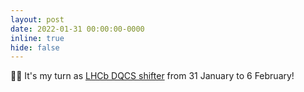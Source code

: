 ```yaml
---
layout: post
date: 2022-01-31 00:00:00-0000
inline: true
hide: false
---
```


:man_technologist: It's my turn as [LHCb DQCS shifter](https://lhcb-dqcs-docs.web.cern.ch/lhcb-dqcs-docs/) from 31 January to 6 February!

